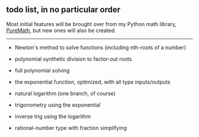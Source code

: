 ## **todo list,** in no particular order

Most initial features will be brought over from my Python math library, [PureMath](https://github.com/nptnl/puremath), but new ones will also be created.

---

- Newton's method to solve functions (including nth-roots of a number)

- polynomial synthetic division to factor-out roots

- full polynomial solving

- the exponential function, optimized, with all type inputs/outputs

- natural logarithm (one branch, of course)

- trigonometry using the exponential

- inverse trig using the logarithm

- rational-number type with fraction simplifying
